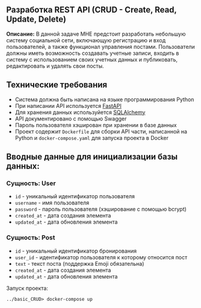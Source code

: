 ## Разработка REST API (CRUD - Create, Read, Update, Delete)

**Описание:** 
В данной задаче МНЕ предстоит разработать небольшую систему социальной сети, 
включающую регистрацию и вход пользователей, а также функционал управления постами. 
Пользователи должны иметь возможность создавать учетные записи, входить в систему с 
использованием своих учетных данных и публиковать, редактировать и удалять свои посты.

## Технические требования
- Система должна быть написана на языке программирования Python
- При написании API используется [FastAPI](https://fastapi.tiangolo.com/)
- Для хранения данных используйется [SQLAlchemy](https://docs.sqlalchemy.org/en/14/)
- API документировано с помощью Swagger
- Пароль пользователя хэширован при хранении в базе данных
- Проект содержит `Dockerfile` для сборки API части, написанной на Python 
и `docker-compose.yaml` для запуска проекта в Docker

## Вводные данные для инициализации базы данных:

### Сущность: User
- `id` - уникальный идентификатор пользователя
- `username` - имя пользователя
- `password` - пароль пользователя (хэширование с помощью bcrypt)
- `created_at` - дата создания элемента
- `updated_at` - дата обновления элемента

### Сущность: Post
- `id` - уникальный идентификатор бронирования
- `user_id` - идентификатор пользователя к которому относится пост
- `text` - текст поста (поддержка Emoji обязательна)
- `created_at` - дата создания элемента
- `updated_at` - дата обновления элемента


Запуск проекта:

```
../basic_CRUD> docker-compose up
```
